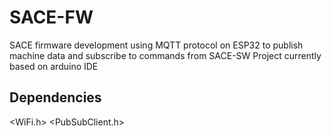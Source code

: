 # SACE-FW
SACE firmware development using MQTT protocol on ESP32 to publish machine data and subscribe to commands from SACE-SW
Project currently based on arduino IDE

## Dependencies
<WiFi.h> 
<PubSubClient.h>
